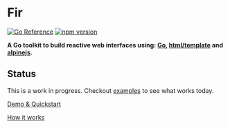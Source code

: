 # Fir

[![Go Reference](https://pkg.go.dev/badge/github.com/livefir/fir.svg)](https://pkg.go.dev/github.com/livefir/fir) 
[![npm version](https://badge.fury.io/js/@livefir%2Ffir.svg)](https://badge.fury.io/js/@livefir%2Ffir)

**A Go toolkit to build reactive web interfaces using: [Go](https://go.dev/), [html/template](https://pkg.go.dev/html/template) and [alpinejs](https://alpinejs.dev/).**

## Status

This is a work in progress. Checkout [examples](./examples/) to see what works today.

[Demo & Quickstart](https://livefir.fly.dev/)

[How it works](https://adnaan.notion.site/Fir-2358531aced84bf1b0b1a687760fff3b)